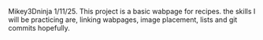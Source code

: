 Mikey3Dninja 1/11/25.
This project is a basic wabpage for recipes. the skills I will be practicing are, linking wabpages, image placement, lists and git commits hopefully.
